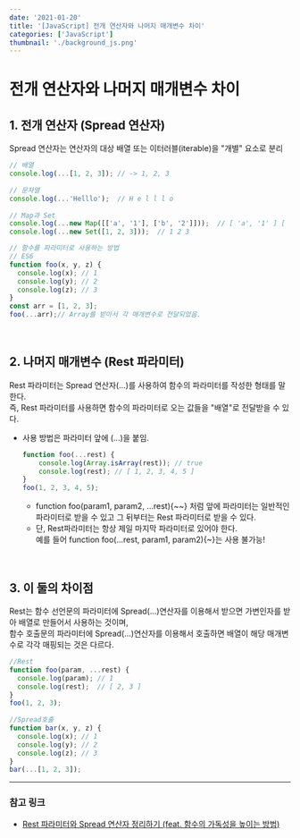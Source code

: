 ```yaml
---
date: '2021-01-20'
title: '[JavaScript] 전개 연산자와 나머지 매개변수 차이'
categories: ['JavaScript']
thumbnail: './background_js.png'
---
```


# 전개 연산자와 나머지 매개변수 차이

## 1. 전개 연산자 (Spread 연산자)
Spread 연산자는 연산자의 대상 배열 또는 이터러블(iterable)을 "개별" 요소로 분리
```js
// 배열
console.log(...[1, 2, 3]); // -> 1, 2, 3
 
// 문자열
console.log(...'Helllo');  // H e l l l o
 
// Map과 Set
console.log(...new Map([['a', '1'], ['b', '2']]));  // [ 'a', '1' ] [ 'b', '2' ]
console.log(...new Set([1, 2, 3]));  // 1 2 3
```
```js
// 함수를 파라미터로 사용하는 방법
// ES6
function foo(x, y, z) {
  console.log(x); // 1
  console.log(y); // 2
  console.log(z); // 3
}
const arr = [1, 2, 3];
foo(...arr);// Array를 받아서 각 매개변수로 전달되었음.
```

<br/>

## 2. 나머지 매개변수 (Rest 파라미터)
Rest 파라미터는 Spread 연산자(...)를 사용하여 함수의 파라미터를 작성한 형태를 말한다.   
즉, Rest 파라미터를 사용하면 함수의 파라미터로 오는 값들을 "배열"로 전달받을 수 있다.
- 사용 방법은 파라미터 앞에 (...)을 붙임.
    ```js
    function foo(...rest) {
        console.log(Array.isArray(rest)); // true
        console.log(rest); // [ 1, 2, 3, 4, 5 ]
    }
    foo(1, 2, 3, 4, 5);
    ```
    - function foo(param1, param2, ...rest){~~} 처럼 앞에 파라미터는 일반적인 파라미터로 받을 수 있고 그 뒤부터는 Rest 파라미터로 받을 수 있다.
    - 단, Rest파라미터는 항상 제일 마지막 파라미터로 있어야 한다.   
        예를 들어 function foo(...rest, param1, param2){~}는 사용 불가능!

<br/>

## 3. 이 둘의 차이점
Rest는 함수 선언문의 파라미터에 Spread(...)연산자를 이용해서 받으면 가변인자를 받아 배열로 만들어서 사용하는 것이며,   
함수 호출문의 파라미터에 Spread(...)연산자를 이용해서 호출하면 배열이 해당 매개변수로 각각 매핑되는 것은 다르다.
```js
//Rest
function foo(param, ...rest) {
  console.log(param); // 1
  console.log(rest);  // [ 2, 3 ]
}
foo(1, 2, 3);
 
//Spread호출
function bar(x, y, z) {
  console.log(x); // 1
  console.log(y); // 2
  console.log(z); // 3
}
bar(...[1, 2, 3]);
```

<hr/>

### **참고 링크**
- [Rest 파라미터와 Spread 연산자 정리하기 (feat. 함수의 가독성을 높이는 방법)](https://jeong-pro.tistory.com/117)
